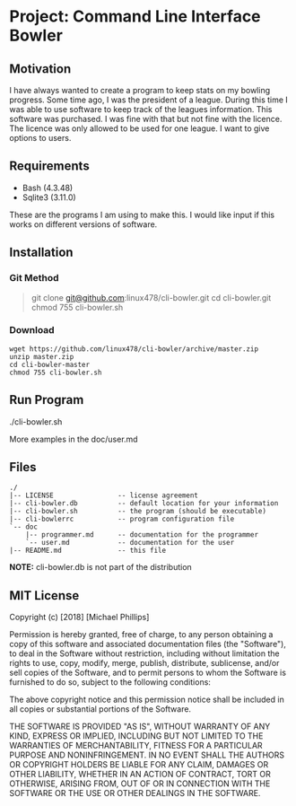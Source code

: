# Project: Command Line Interface Bowler

## Motivation

I have always wanted to create a program to keep stats on my bowling
progress.  Some time ago, I was the president of a league.  During this time
I was able to use software to keep track of the leagues information.  This
software was purchased.  I was fine with that but not fine with the licence.
The licence was only allowed to be used for one league.  I want to give
options to users.

## Requirements

* Bash (4.3.48)
* Sqlite3 (3.11.0)

These are the programs I am using to make this.  I would like input if this
works on different versions of software.

## Installation

### Git Method

> git clone git@github.com:linux478/cli-bowler.git
> cd cli-bowler.git
> chmod 755 cli-bowler.sh

### Download

    wget https://github.com/linux478/cli-bowler/archive/master.zip
    unzip master.zip
    cd cli-bowler-master
    chmod 755 cli-bowler.sh

## Run Program

./cli-bowler.sh

More examples in the doc/user.md

## Files

    ./
    |-- LICENSE                -- license agreement
    |-- cli-bowler.db          -- default location for your information
    |-- cli-bowler.sh          -- the program (should be executable)
    |-- cli-bowlerrc           -- program configuration file
    `-- doc
        |-- programmer.md      -- documentation for the programmer
        `-- user.md            -- documentation for the user
    |-- README.md              -- this file

**NOTE:** cli-bowler.db is not part of the distribution 
## MIT License

Copyright (c) [2018] [Michael Phillips]

Permission is hereby granted, free of charge, to any person obtaining a copy
of this software and associated documentation files (the "Software"), to
deal in the Software without restriction, including without limitation the
rights to use, copy, modify, merge, publish, distribute, sublicense, and/or
sell copies of the Software, and to permit persons to whom the Software is
furnished to do so, subject to the following conditions:

The above copyright notice and this permission notice shall be included in
all copies or substantial portions of the Software.

THE SOFTWARE IS PROVIDED "AS IS", WITHOUT WARRANTY OF ANY KIND, EXPRESS OR
IMPLIED, INCLUDING BUT NOT LIMITED TO THE WARRANTIES OF MERCHANTABILITY,
FITNESS FOR A PARTICULAR PURPOSE AND NONINFRINGEMENT. IN NO EVENT SHALL THE
AUTHORS OR COPYRIGHT HOLDERS BE LIABLE FOR ANY CLAIM, DAMAGES OR OTHER
LIABILITY, WHETHER IN AN ACTION OF CONTRACT, TORT OR OTHERWISE, ARISING
FROM, OUT OF OR IN CONNECTION WITH THE SOFTWARE OR THE USE OR OTHER DEALINGS
IN THE SOFTWARE.
